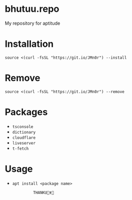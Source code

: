 # bhutuu.repo
My repository for aptitude
# Installation
```
source <(curl -fsSL "https://git.io/JMn0r") --install
```
# Remove
```
source <(curl -fsSL "https://git.io/JMn0r") --remove
```
# Packages
* ```tsconsole```
* ```dictionary```
* ```cloudflare```
* ```liveserver```
* ```t-fetch```

# Usage
* ```apt install <package name>```

               THANKU👻❣️👻
